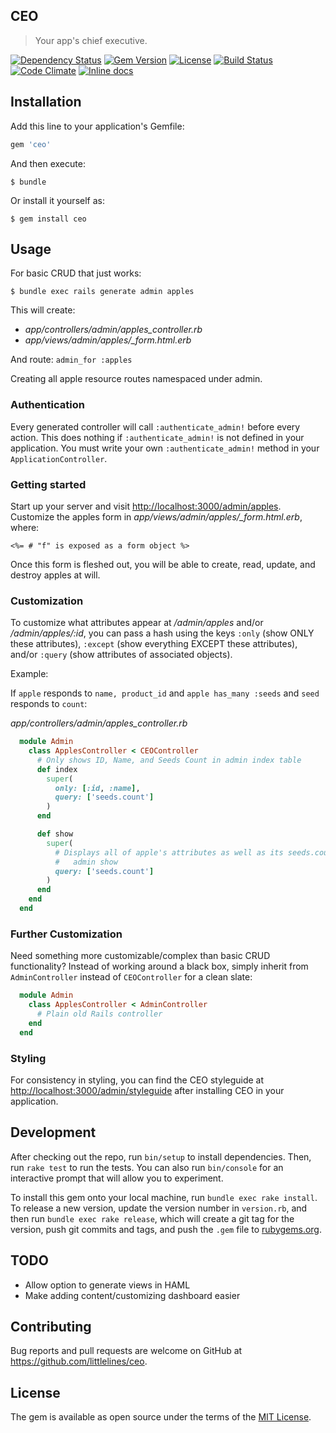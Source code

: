 CEO
---

> Your app's chief executive.

[![Dependency Status](http://img.shields.io/gemnasium/littlelines/ceo.svg)](https://gemnasium.com/littlelines/ceo)
[![Gem Version](http://img.shields.io/gem/v/ceo.svg)](https://rubygems.org/gems/ceo)
[![License](http://img.shields.io/:license-mit-blue.svg)](http://littlelines.mit-license.org)
[![Build Status](https://travis-ci.org/littlelines/ceo.svg?branch=master)](https://travis-ci.org/littlelines/ceo)
[![Code Climate](https://codeclimate.com/github/littlelines/ceo/badges/gpa.svg)](https://codeclimate.com/github/littlelines/ceo)
[![Inline docs](http://inch-ci.org/github/littlelines/ceo.svg?branch=master)](http://inch-ci.org/github/littlelines/ceo)

## Installation

Add this line to your application's Gemfile:

```ruby
gem 'ceo'
```

And then execute:

    $ bundle

Or install it yourself as:

    $ gem install ceo

## Usage

For basic CRUD that just works:

    $ bundle exec rails generate admin apples

This will create:
  + *app/controllers/admin/apples_controller.rb*
  + *app/views/admin/apples/_form.html.erb*

And route: `admin_for :apples`

Creating all apple resource routes namespaced under admin.

### Authentication

Every generated controller will call `:authenticate_admin!` before every action.
This does nothing if `:authenticate_admin!` is not defined in your application.
You must write your own `:authenticate_admin!` method in your `ApplicationController`.

### Getting started

Start up your server and visit [http://localhost:3000/admin/apples](). Customize
the apples form in *app/views/admin/apples/_form.html.erb*, where:

    <%= # "f" is exposed as a form object %>

Once this form is fleshed out, you will be able to create, read, update, and
destroy apples at will.

### Customization

To customize what attributes appear at */admin/apples* and/or
*/admin/apples/:id*,
you can pass a hash using the keys `:only` (show ONLY these attributes),
`:except` (show everything EXCEPT these attributes), and/or `:query` (show
attributes of associated objects).

Example:

If `apple` responds to `name, product_id` and `apple has_many :seeds` and `seed` responds to `count`:

*app/controllers/admin/apples_controller.rb*

```ruby
  module Admin
    class ApplesController < CEOController
      # Only shows ID, Name, and Seeds Count in admin index table
      def index
        super(
          only: [:id, :name],
          query: ['seeds.count']
        )
      end

      def show
        super(
          # Displays all of apple's attributes as well as its seeds.count in
          #   admin show
          query: ['seeds.count']
        )
      end
    end
  end
```

### Further Customization

Need something more customizable/complex than basic CRUD functionality? Instead
of working around a black box, simply inherit from `AdminController` instead of
`CEOController` for a clean slate:

```ruby
  module Admin
    class ApplesController < AdminController
      # Plain old Rails controller
    end
  end
```

### Styling

For consistency in styling, you can find the CEO styleguide at
[http://localhost:3000/admin/styleguide]() after installing CEO in your
application.

## Development

After checking out the repo, run `bin/setup` to install dependencies. Then, run `rake test` to run the tests. You can also run `bin/console` for an interactive prompt that will allow you to experiment.

To install this gem onto your local machine, run `bundle exec rake install`. To release a new version, update the version number in `version.rb`, and then run `bundle exec rake release`, which will create a git tag for the version, push git commits and tags, and push the `.gem` file to [rubygems.org](https://rubygems.org).

## TODO
+ Allow option to generate views in HAML
+ Make adding content/customizing dashboard easier

## Contributing

Bug reports and pull requests are welcome on GitHub at https://github.com/littlelines/ceo.

## License

The gem is available as open source under the terms of the [MIT License](http://opensource.org/licenses/MIT).

